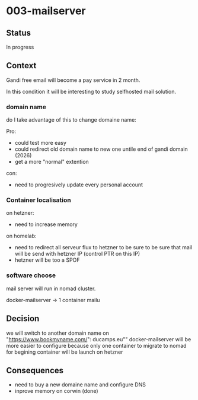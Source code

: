 # 003-mailserver

## Status

In progress

## Context

Gandi free email will become a pay service in 2 month.

In this condition it will be interesting to study selfhosted mail solution.

### domain name

do I take advantage of this to change domaine name:

Pro:

- could test more easy
- could redirect old domain name to new one untile end of gandi domain (2026)
- get a more "normal" extention

con:

- need to progresively update every personal account

### Container localisation

on hetzner:

- need to increase memory

on homelab:

- need to redirect all serveur flux to hetzner to be sure to be sure that mail will be send with hetzner IP (control PTR on this IP)
- hetzner will be too a SPOF

### software choose

mail server will run in nomad cluster.

docker-mailserver -> 1 container
mailu

## Decision

we will switch to another domain name on "https://www.bookmyname.com/": ducamps.eu""
docker-mailserver will be more easier to configure because only one container to migrate to nomad
for begining container will be launch on hetzner

## Consequences

- need to buy a new domaine name and configure DNS
- inprove memory on corwin (done)
